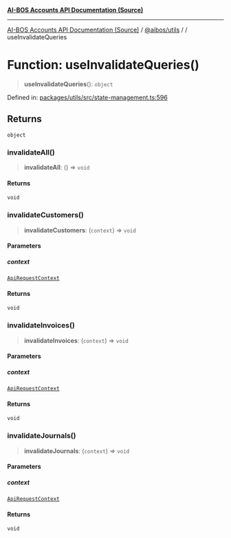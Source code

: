 [**AI-BOS Accounts API Documentation (Source)**](../../../README.md)

***

[AI-BOS Accounts API Documentation (Source)](../../../README.md) / [@aibos/utils](../README.md) / [](../README.md) / useInvalidateQueries

# Function: useInvalidateQueries()

> **useInvalidateQueries**(): `object`

Defined in: [packages/utils/src/state-management.ts:596](https://github.com/pohlai88/accounts/blob/48103fb36d28b2b9bfb33472b6de2f719773cde9/packages/utils/src/state-management.ts#L596)

## Returns

`object`

### invalidateAll()

> **invalidateAll**: () => `void`

#### Returns

`void`

### invalidateCustomers()

> **invalidateCustomers**: (`context`) => `void`

#### Parameters

##### context

[`ApiRequestContext`](../interfaces/ApiRequestContext.md)

#### Returns

`void`

### invalidateInvoices()

> **invalidateInvoices**: (`context`) => `void`

#### Parameters

##### context

[`ApiRequestContext`](../interfaces/ApiRequestContext.md)

#### Returns

`void`

### invalidateJournals()

> **invalidateJournals**: (`context`) => `void`

#### Parameters

##### context

[`ApiRequestContext`](../interfaces/ApiRequestContext.md)

#### Returns

`void`
